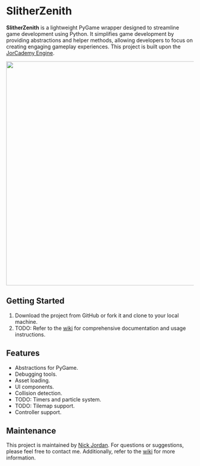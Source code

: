 # SlitherZenith

**SlitherZenith** is a lightweight PyGame wrapper designed to streamline game development using Python. It simplifies game development by providing abstractions and helper methods, allowing developers to focus on creating engaging gameplay experiences.
This project is built upon the [JorCademy Engine](https://github.com/JorCademy/JorCademy-Engine).

<img src="https://github.com/nickname2002/SlitherZenith/blob/main/assets/sprites/slitherzenith_banner.png" width="600" />

## Getting Started

1. Download the project from GitHub or fork it and clone to your local machine.
2. TODO: Refer to the [wiki](https://github.com/nickname2002/MonoZenith/wiki) for comprehensive documentation and usage instructions.

## Features

- Abstractions for PyGame.
- Debugging tools.
- Asset loading.
- UI components.
- Collision detection.
- TODO: Timers and particle system.
- TODO: Tilemap support.
- Controller support.

## Maintenance

This project is maintained by [Nick Jordan](mailto:nickjordan2002@gmail.com).
For questions or suggestions, please feel free to contact me. Additionally, refer to the [wiki](https://github.com/nickname2002/MonoZenith/wiki) for more information.
